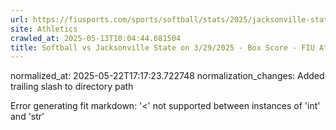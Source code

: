 ```yaml
---
url: https://fiusports.com/sports/softball/stats/2025/jacksonville-state/boxscore/12814/
site: Athletics
crawled_at: 2025-05-13T10:04:44.681504
title: Softball vs Jacksonville State on 3/29/2025 - Box Score - FIU Athletics
---
```

normalized_at: 2025-05-22T17:17:23.722748
normalization_changes: Added trailing slash to directory path

Error generating fit markdown: '<' not supported between instances of 'int' and 'str'